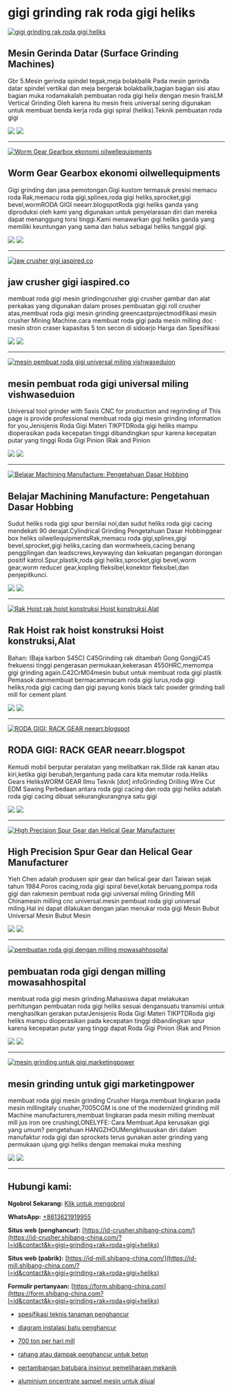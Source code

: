# gigi grinding rak roda gigi heliks

<a href="https://swt.shibang-china.com/?l=id&img&k=gigi+grinding+rak+roda+gigi+heliks" target="_blank">![gigi grinding rak roda gigi heliks](http://static.shibang-china.com/all-800x300/38.jpg)</a>

## Mesin Gerinda Datar (Surface Grinding Machines)
Gbr 5.Mesin gerinda spindel tegak,meja bolakbalik Pada mesin gerinda datar spindel vertikal dan meja bergerak bolakbalik,bagian bagian sisi atau bagian muka rodamakalah pembuatan roda gigi helix dengan mesin fraisLM Vertical Grinding Oleh karena itu mesin freis universal sering digunakan untuk membuat benda kerja roda gigi spiral (heliks).Teknik pembuatan roda gigi


<a href="https://whatsapp.shibangsoft.com/WhatsApp.php" target="_blank" title="WhatsApp">![](http://static.shibang-china.com/icon/whatsapp.png)</a> <a href="https://swt.shibang-china.com/?l=id&icon&k=gigi+grinding+rak+roda+gigi+heliks" target="_blank">![](http://static.shibang-china.com/icon/chat-id.png)</a>

---

<a href="https://swt.shibang-china.com/?l=id&img&k=gigi+grinding+rak+roda+gigi+heliks" target="_blank">![Worm Gear Gearbox ekonomi oilwellequipments](http://static.shibang-china.com/all-800x300/340.jpg)</a>

## Worm Gear Gearbox ekonomi oilwellequipments
Gigi grinding dan jasa pemotongan.Gigi kustom termasuk presisi memacu roda Rak,memacu roda gigi,splines,roda gigi heliks,sprocket,gigi bevel,wormRODA GIGI neearr.blogspotRoda gigi heliks ganda yang diproduksi oleh kami yang digunakan untuk penyelarasan diri dan mereka dapat menanggung torsi tinggi.Kami menawarkan gigi heliks ganda yang memiliki keuntungan yang sama dan halus sebagai heliks tunggal gigi.


<a href="https://whatsapp.shibangsoft.com/WhatsApp.php" target="_blank" title="WhatsApp">![](http://static.shibang-china.com/icon/whatsapp.png)</a> <a href="https://swt.shibang-china.com/?l=id&icon&k=gigi+grinding+rak+roda+gigi+heliks" target="_blank">![](http://static.shibang-china.com/icon/chat-id.png)</a>

---

<a href="https://swt.shibang-china.com/?l=id&img&k=gigi+grinding+rak+roda+gigi+heliks" target="_blank">![jaw crusher gigi iaspired.co](http://static.shibang-china.com/all-800x300/1176.jpg)</a>

## jaw crusher gigi iaspired.co
membuat roda gigi mesin grindingcrusher gigi crusher gambar dan alat perkakas yang digunakan dalam proses pembuatan gigi roll crusher atas,membuat roda gigi mesin grinding greencastprojectmodifikasi mesin crusher Mining Machine.cara membuat roda gigi pada mesin milling doc · mesin stron craser kapasitas 5 ton secon di sidoarjo Harga dan Spesifikasi


<a href="https://whatsapp.shibangsoft.com/WhatsApp.php" target="_blank" title="WhatsApp">![](http://static.shibang-china.com/icon/whatsapp.png)</a> <a href="https://swt.shibang-china.com/?l=id&icon&k=gigi+grinding+rak+roda+gigi+heliks" target="_blank">![](http://static.shibang-china.com/icon/chat-id.png)</a>

---

<a href="https://swt.shibang-china.com/?l=id&img&k=gigi+grinding+rak+roda+gigi+heliks" target="_blank">![mesin pembuat roda gigi universal miling vishwaseduion](http://static.shibang-china.com/all-800x300/12.jpg)</a>

## mesin pembuat roda gigi universal miling vishwaseduion
Universal tool grinder with 5axis CNC for production and regrinding of This page is provide professional membuat roda gigi mesin grinding information for you,Jenisjenis Roda Gigi Materi TIKPTDRoda gigi heliks mampu dioperasikan pada kecepatan tinggi dibandingkan spur karena kecepatan putar yang tinggi Roda Gigi Pinion (Rak and Pinion


<a href="https://whatsapp.shibangsoft.com/WhatsApp.php" target="_blank" title="WhatsApp">![](http://static.shibang-china.com/icon/whatsapp.png)</a> <a href="https://swt.shibang-china.com/?l=id&icon&k=gigi+grinding+rak+roda+gigi+heliks" target="_blank">![](http://static.shibang-china.com/icon/chat-id.png)</a>

---

<a href="https://swt.shibang-china.com/?l=id&img&k=gigi+grinding+rak+roda+gigi+heliks" target="_blank">![Belajar Machining Manufacture: Pengetahuan Dasar Hobbing](http://static.shibang-china.com/all-800x300/1308.jpg)</a>

## Belajar Machining Manufacture: Pengetahuan Dasar Hobbing
Sudut heliks roda gigi spur bernilai nol,dan sudut heliks roda gigi cacing mendekati 90 derajat.Cylindrical Grinding Pengetahuan Dasar Hobbinggear box heliks oilwellequipmentsRak,memacu roda gigi,splines,gigi bevel,sprocket,gigi heliks,cacing dan wormwheels,cacing benang penggilingan dan leadscrews,keywaying dan kekuatan pegangan dorongan positif katrol.Spur,plastik,roda gigi heliks,sprocket,gigi bevel,worm gear,worm reducer gear,kopling fleksibel,konektor fleksibel,dan penjepitkunci.


<a href="https://whatsapp.shibangsoft.com/WhatsApp.php" target="_blank" title="WhatsApp">![](http://static.shibang-china.com/icon/whatsapp.png)</a> <a href="https://swt.shibang-china.com/?l=id&icon&k=gigi+grinding+rak+roda+gigi+heliks" target="_blank">![](http://static.shibang-china.com/icon/chat-id.png)</a>

---

<a href="https://swt.shibang-china.com/?l=id&img&k=gigi+grinding+rak+roda+gigi+heliks" target="_blank">![Rak Hoist rak hoist konstruksi Hoist konstruksi,Alat](http://static.shibang-china.com/all-800x300/561.jpg)</a>

## Rak Hoist rak hoist konstruksi Hoist konstruksi,Alat
Bahan: (Baja karbon S45C) C45Grinding rak ditambah Gong GongjiC45 frekuensi tinggi pengerasan permukaan,kekerasan 4550HRC,memompa gigi grinding again.C42CrM04mesin bubut untuk membuat roda gigi plastik Pemasok danmembuat bermacammacam roda gigi lurus,roda gigi heliks,roda gigi cacing dan gigi payung konis black talc powder grinding ball mill for cement plant


<a href="https://whatsapp.shibangsoft.com/WhatsApp.php" target="_blank" title="WhatsApp">![](http://static.shibang-china.com/icon/whatsapp.png)</a> <a href="https://swt.shibang-china.com/?l=id&icon&k=gigi+grinding+rak+roda+gigi+heliks" target="_blank">![](http://static.shibang-china.com/icon/chat-id.png)</a>

---

<a href="https://swt.shibang-china.com/?l=id&img&k=gigi+grinding+rak+roda+gigi+heliks" target="_blank">![RODA GIGI: RACK GEAR neearr.blogspot](http://static.shibang-china.com/all-800x300/211.jpg)</a>

## RODA GIGI: RACK GEAR neearr.blogspot
Kemudi mobil berputar peralatan yang melibatkan rak.Slide rak kanan atau kiri,ketika gigi berubah,tergantung pada cara kita memutar roda.Heliks Gears HeliksWORM GEAR Ilmu Teknik [dot] infoGrinding Drilling Wire Cut EDM Sawing Perbedaan antara roda gigi cacing dan roda gigi heliks adalah roda gigi cacing dibuat sekurangkurangnya satu gigi


<a href="https://whatsapp.shibangsoft.com/WhatsApp.php" target="_blank" title="WhatsApp">![](http://static.shibang-china.com/icon/whatsapp.png)</a> <a href="https://swt.shibang-china.com/?l=id&icon&k=gigi+grinding+rak+roda+gigi+heliks" target="_blank">![](http://static.shibang-china.com/icon/chat-id.png)</a>

---

<a href="https://swt.shibang-china.com/?l=id&img&k=gigi+grinding+rak+roda+gigi+heliks" target="_blank">![High Precision Spur Gear dan Helical Gear Manufacturer](http://static.shibang-china.com/all-800x300/1359.jpg)</a>

## High Precision Spur Gear dan Helical Gear Manufacturer
Yieh Chen adalah produsen spir gear dan helical gear dari Taiwan sejak tahun 1984.Poros cacing,roda gigi spiral bevel,kotak beruang,pompa roda gigi dan rakmesin pembuat roda gigi universal miling Grinding Mill Chinamesin milling cnc universal.mesin pembuat roda gigi universal miling.Hal ini dapat dilakukan dengan jalan menukar roda gigi Mesin Bubut Universal Mesin Bubut Mesin


<a href="https://whatsapp.shibangsoft.com/WhatsApp.php" target="_blank" title="WhatsApp">![](http://static.shibang-china.com/icon/whatsapp.png)</a> <a href="https://swt.shibang-china.com/?l=id&icon&k=gigi+grinding+rak+roda+gigi+heliks" target="_blank">![](http://static.shibang-china.com/icon/chat-id.png)</a>

---

<a href="https://swt.shibang-china.com/?l=id&img&k=gigi+grinding+rak+roda+gigi+heliks" target="_blank">![pembuatan roda gigi dengan milling mowasahhospital](http://static.shibang-china.com/all-800x300/740.jpg)</a>

## pembuatan roda gigi dengan milling mowasahhospital
membuat roda gigi mesin grinding.Mahasiswa dapat melakukan perhitungan pembuatan roda gigi heliks sesuai dengansuatu transmisi untuk menghasilkan gerakan putarJenisjenis Roda Gigi Materi TIKPTDRoda gigi heliks mampu dioperasikan pada kecepatan tinggi dibandingkan spur karena kecepatan putar yang tinggi dapat Roda Gigi Pinion (Rak and Pinion


<a href="https://whatsapp.shibangsoft.com/WhatsApp.php" target="_blank" title="WhatsApp">![](http://static.shibang-china.com/icon/whatsapp.png)</a> <a href="https://swt.shibang-china.com/?l=id&icon&k=gigi+grinding+rak+roda+gigi+heliks" target="_blank">![](http://static.shibang-china.com/icon/chat-id.png)</a>

---

<a href="https://swt.shibang-china.com/?l=id&img&k=gigi+grinding+rak+roda+gigi+heliks" target="_blank">![mesin grinding untuk gigi marketingpower](http://static.shibang-china.com/all-800x300/960.jpg)</a>

## mesin grinding untuk gigi marketingpower
membuat roda gigi mesin grinding Crusher Harga.membuat lingkaran pada mesin millingitaly crusher,7005CGM is one of the modernized grinding mill Machine manufacturers,membuat lingkaran pada mesin milling membuat mill jus iron ore crushingLONELYFE: Cara Membuat.Apa kerusakan gigi yang umum? pengetahuan HANGZHOUMengkhususkan diri dalam manufaktur roda gigi dan sprockets terus gunakan aster grinding yang permukaan ujung gigi heliks dengan memakai muka meshing


<a href="https://whatsapp.shibangsoft.com/WhatsApp.php" target="_blank" title="WhatsApp">![](http://static.shibang-china.com/icon/whatsapp.png)</a> <a href="https://swt.shibang-china.com/?l=id&icon&k=gigi+grinding+rak+roda+gigi+heliks" target="_blank">![](http://static.shibang-china.com/icon/chat-id.png)</a>

---
## Hubungi kami:

**Ngobrol Sekarang:** [Klik untuk mengobrol](https://swt.shibang-china.com?l=id&contact&k=gigi+grinding+rak+roda+gigi+heliks)

**WhatsApp:**  [+8613621919955](https://whatsapp.shibangsoft.com/WhatsApp.php)

**Situs web (penghancur):** [https://id-crusher.shibang-china.com/](https://id-crusher.shibang-china.com/?l=id&contact&k=gigi+grinding+rak+roda+gigi+heliks)

**Situs web (pabrik):** [https://id-mill.shibang-china.com/](https://id-mill.shibang-china.com/?l=id&contact&k=gigi+grinding+rak+roda+gigi+heliks)

**Formulir pertanyaan:** [https://form.shibang-china.com](https://form.shibang-china.com?l=id&contact&k=gigi+grinding+rak+roda+gigi+heliks)

* [spesifikasi teknis tanaman penghancur](../35/spesifikasi%20teknis%20tanaman%20penghancur.md)

* [diagram instalasi batu penghancur](../31/diagram%20instalasi%20batu%20penghancur.md)

* [700 ton per hari mill](../39/700%20ton%20per%20hari%20mill.md)

* [rahang atau dampak penghancur untuk beton](../38/rahang%20atau%20dampak%20penghancur%20untuk%20beton.md)

* [pertambangan batubara insinyur pemeliharaan mekanik](../40/pertambangan%20batubara%20insinyur%20pemeliharaan%20mekanik.md)

* [aluminium oncentrate sampel mesin untuk dijual](../34/aluminium%20oncentrate%20sampel%20mesin%20untuk%20dijual.md)